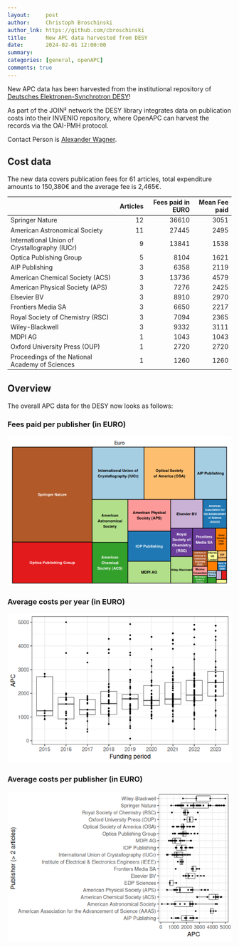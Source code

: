 ```yaml
---
layout:     post
author:     Christoph Broschinski
author_lnk: https://github.com/cbroschinski
title:      New APC data harvested from DESY
date:       2024-02-01 12:00:00
summary:    
categories: [general, openAPC]
comments: true
---
```





New APC data has been harvested from the institutional repository of [Deutsches Elektronen-Synchrotron DESY](https://www.desy.de/index_eng.html)!

As part of the JOIN² network the DESY library integrates data on publication costs into their INVENIO repository, where OpenAPC can harvest the records via the OAI-PMH protocol.

Contact Person is [Alexander Wagner](mailto:alexander.wagner@desy.de).

## Cost data



The new data covers publication fees for 61 articles, total expenditure amounts to 150,380€ and the average fee is 2,465€.



|                                                | Articles| Fees paid in EURO| Mean Fee paid|
|:-----------------------------------------------|--------:|-----------------:|-------------:|
|Springer Nature                                 |       12|             36610|          3051|
|American Astronomical Society                   |       11|             27445|          2495|
|International Union of Crystallography (IUCr)   |        9|             13841|          1538|
|Optica Publishing Group                         |        5|              8104|          1621|
|AIP Publishing                                  |        3|              6358|          2119|
|American Chemical Society (ACS)                 |        3|             13736|          4579|
|American Physical Society (APS)                 |        3|              7276|          2425|
|Elsevier BV                                     |        3|              8910|          2970|
|Frontiers Media SA                              |        3|              6650|          2217|
|Royal Society of Chemistry (RSC)                |        3|              7094|          2365|
|Wiley-Blackwell                                 |        3|              9332|          3111|
|MDPI AG                                         |        1|              1043|          1043|
|Oxford University Press (OUP)                   |        1|              2720|          2720|
|Proceedings of the National Academy of Sciences |        1|              1260|          1260|



## Overview

The overall APC data for the DESY now looks as follows:

### Fees paid per publisher (in EURO)

![plot of chunk tree_desy_2024_02_01_full](/figure/tree_desy_2024_02_01_full-1.png)

###  Average costs per year (in EURO)

![plot of chunk box_desy_2024_02_01_year_full](/figure/box_desy_2024_02_01_year_full-1.png)

###  Average costs per publisher (in EURO)

![plot of chunk box_desy_2024_02_01_publisher_full](/figure/box_desy_2024_02_01_publisher_full-1.png)
